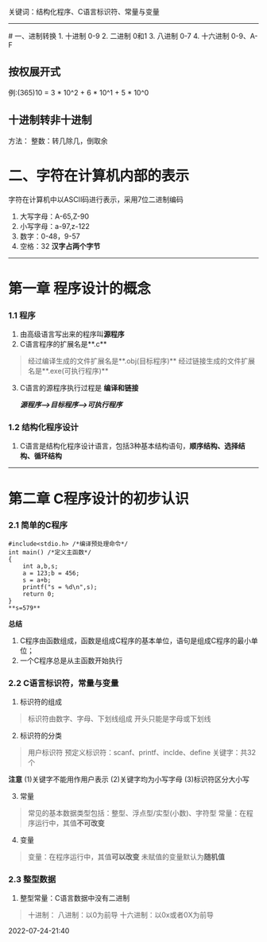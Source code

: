 关键词：结构化程序、C语言标识符、常量与变量

<hr>
#  一、进制转换
1. 十进制 0-9
2. 二进制 0和1
3. 八进制 0-7
4. 十六进制 0-9、A-F

## 按权展开式
例:(365)10 = 3 * 10^2 + 6 * 10^1 + 5 * 10^0

## 十进制转非十进制
方法： 整数：转几除几，倒取余

# 二、字符在计算机内部的表示
字符在计算机中以ASCII码进行表示，采用7位二进制编码
1. 大写字母：A-65,Z-90
2. 小写字母：a-97,z-122
3. 数字：0-48，9-57
4. 空格：32
**汉字占两个字节**
<hr>

# 第一章 程序设计的概念

### 1.1 程序
1. 由高级语言写出来的程序叫**源程序**
2. C语言程序的扩展名是**.c**
>经过编译生成的文件扩展名是**.obj(目标程序)**
>经过链接生成的文件扩展名是**.exe(可执行程序)**
3. C语言的源程序执行过程是 **编译和链接**

   ***源程序-->目标程序-->可执行程序***

### 1.2 结构化程序设计
1. C语言是结构化程序设计语言，包括3种基本结构语句，**顺序结构、选择结构、循环结构**
<hr>

# 第二章 C程序设计的初步认识

### 2.1 简单的C程序

	#include<stdio.h> /*编译预处理命令*/
	int main() /*定义主函数*/
	{
		int a,b,s;
		a = 123;b = 456;
		s = a+b;
		printf("s = %d\n",s);
		return 0;
	}
	**s=579**

**总结**
1. C程序由函数组成，函数是组成C程序的基本单位，语句是组成C程序的最小单位；
2. 一个C程序总是从主函数开始执行

### 2.2 C语言标识符，常量与变量

1. 标识符的组成
>标识符由数字、字母、下划线组成
>开头只能是字母或下划线
2. 标识符的分类
>用户标识符
>预定义标识符：scanf、printf、inclde、define
>关键字：共32个

**注意**
(1)关键字不能用作用户表示
(2)关键字均为小写字母
(3)标识符区分大小写

3. 常量
>常见的基本数据类型包括：整型、浮点型/实型(小数)、字符型
>常量：在程序运行中，其值**不可改变**
4. 变量
>变量：在程序运行中，其值**可以改变**
>未赋值的变量默认为**随机值**

### 2.3 整型数据
1. 整型常量：C语言数据中没有二进制
>十进制：
>八进制：以0为前导
>十六进制：以0x或者0X为前导



2022-07-24-21:40
